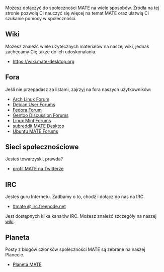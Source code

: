 <!--
.. link:
.. description:
.. tags: Forums,Wiki,IRC,Planet
.. date: 2011-12-05 07:14:07
.. title: Społeczność
.. slug: społeczność
-->

Możesz dołączyć do społeczności MATE na wiele sposobów. Źródła na tej stronie 
pozwolą Ci nauczyć się więcej na temat MATE oraz ułatwią Ci szukanie pomocy 
w społeczności.

## Wiki

Możesz znaleźć wiele użytecznych materiałów na naszej wiki, jednak zachęcamy 
Cię także do ich udoskonalania.

* <https://wiki.mate-desktop.org>

## Fora

Jeśli nie przepadasz za listami, zajrzyj na fora naszych użytkowników:

* [Arch Linux Forum](https://bbs.archlinux.org/)
* [Debian User Forums](http://forums.debian.net/)
* [Fedora Forum](https://fedoraforum.org/)
* [Gentoo Discussion Forums](https://forums.gentoo.org/)
* [Linux Mint Forums](https://forums.linuxmint.com/)
* [subreddit MATE Desktop](https://www.reddit.com/r/MATEDesktop)
* [Ubuntu MATE Forums](https://ubuntu-mate.community)

## Sieci społecznościowe

Jesteś towarzyski, prawda?

* [profil MATE na Twitterze](https://twitter.com/mate_desktop)

## IRC

Jesteś guru Internetu. Zadbamy o to, chodź i dołącz do nas na IRC.

* [#mate @ irc.freenode.net](https://webchat.freenode.net/?channels=#mate)

Jest dostępnych kilka kanałów IRC. Możesz znaleźć szczegóły na naszej [wiki](https://wiki.mate-desktop.org/irc).

## Planeta

Posty z blogów członków społeczności MATE są zebrane na naszej Planecie.

* [Planeta MATE](https://planet.mate-desktop.org)
